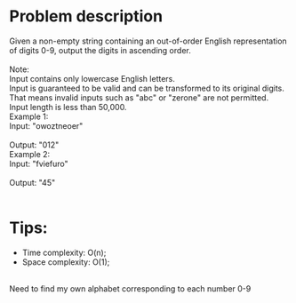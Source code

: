 # Problem description
Given a non-empty string containing an out-of-order English representation of digits 0-9, output the digits in ascending order.<br>
<br>
Note:<br>
Input contains only lowercase English letters.<br>
Input is guaranteed to be valid and can be transformed to its original digits. 
That means invalid inputs such as "abc" or "zerone" are not permitted.<br>
Input length is less than 50,000.<br>
Example 1:<br>
Input: "owoztneoer"<br>
<br>
Output: "012"<br>
Example 2:<br>
Input: "fviefuro"<br>
<br>
Output: "45"<br>
<br>
# Tips:
* Time complexity: O(n);
* Space complexity: O(1);
<br>
Need to find my own alphabet corresponding to each number 0-9<br>